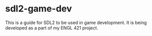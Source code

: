 # sdl2-game-dev
This is a guide for SDL2 to be used in game development. It is being developed as a part of my ENGL 421 project.

